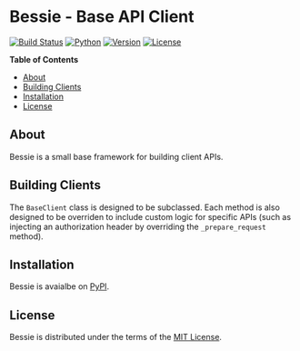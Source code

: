 # Bessie - Base API Client

[![Build Status](https://travis-ci.org/andymitchhank/bessie.svg?branch=master)](https://travis-ci.org/andymitchhank/bessie)
[![Python](https://img.shields.io/pypi/pyversions/bessie.svg)](https://pypi.python.org/pypi/bessie/)
[![Version](https://img.shields.io/pypi/v/bessie.svg)](https://pypi.python.org/pypi/bessie/)
[![License](https://img.shields.io/pypi/l/bessie.svg)](https://pypi.python.org/pypi/bessie/)

**Table of Contents**

* [About](#about)
* [Building Clients](#building-clients)
* [Installation](#installation)
* [License](#license)

## About 

Bessie is a small base framework for building client APIs. 

## Building Clients

The `BaseClient` class is designed to be subclassed. Each method is also designed to be overriden to include custom logic for specific APIs (such as injecting an authorization header by overriding the `_prepare_request` method).

## Installation

Bessie is avaialbe on [PyPI](https://pypi.python.org/pypi/bessie/). 

## License

Bessie is distributed under the terms of the [MIT License](https://choosealicense.com/licenses/mit).

